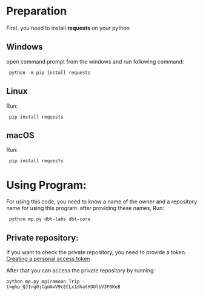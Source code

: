 # Preparation

First, you need to install **requests** on your python

## Windows

open command prompt from the windows and run following command:

```
 python -m pip install requests
```

## Linux

Run:

```
 pip install requests
```

## macOS

Run:

```
 pip install requests
```

# Using Program:

For using this code, you need to know a name of the owner and a repository name for using this program. after providing these names, Run:

```
 python mp.py dbt-labs dbt-core
```

## Private repository:

If you want to check the private repository, you need to provide a token. [Creating a personal access token](https://docs.github.com/en/enterprise-server@3.4/authentication/keeping-your-account-and-data-secure/creating-a-personal-access-token)

After that you can access the private repository by running:

```
python mp.py mpiramoon Trip -t=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
```
